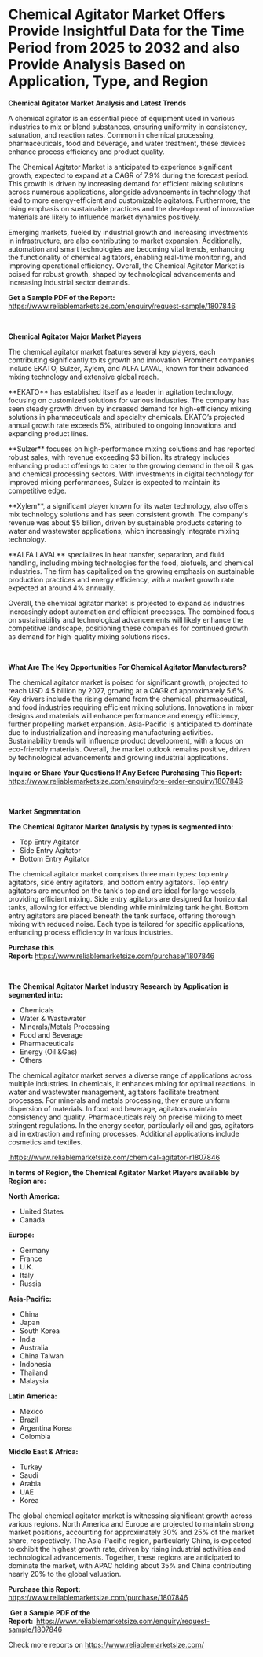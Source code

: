 <p><h1>Chemical Agitator Market Offers Provide Insightful Data for the Time Period from 2025 to 2032 and also Provide Analysis Based on Application, Type, and Region</h1></p><p><strong>Chemical Agitator Market Analysis and Latest Trends</strong></p>
<p><p>A chemical agitator is an essential piece of equipment used in various industries to mix or blend substances, ensuring uniformity in consistency, saturation, and reaction rates. Common in chemical processing, pharmaceuticals, food and beverage, and water treatment, these devices enhance process efficiency and product quality. </p><p>The Chemical Agitator Market is anticipated to experience significant growth, expected to expand at a CAGR of 7.9% during the forecast period. This growth is driven by increasing demand for efficient mixing solutions across numerous applications, alongside advancements in technology that lead to more energy-efficient and customizable agitators. Furthermore, the rising emphasis on sustainable practices and the development of innovative materials are likely to influence market dynamics positively.</p><p>Emerging markets, fueled by industrial growth and increasing investments in infrastructure, are also contributing to market expansion. Additionally, automation and smart technologies are becoming vital trends, enhancing the functionality of chemical agitators, enabling real-time monitoring, and improving operational efficiency. Overall, the Chemical Agitator Market is poised for robust growth, shaped by technological advancements and increasing industrial sector demands.</p></p>
<p><strong>Get a Sample PDF of the Report:&nbsp;</strong> <a href="https://www.reliablemarketsize.com/enquiry/request-sample/1807846?utm_campaign=2038&utm_medium=2&utm_source=Github&utm_content=ia&utm_term=19022025&utm_id=chemical-agitator">https://www.reliablemarketsize.com/enquiry/request-sample/1807846</a></p>
<p>&nbsp;</p>
<p><strong>Chemical Agitator Major Market Players</strong></p>
<p><p>The chemical agitator market features several key players, each contributing significantly to its growth and innovation. Prominent companies include EKATO, Sulzer, Xylem, and ALFA LAVAL, known for their advanced mixing technology and extensive global reach.</p><p>**EKATO** has established itself as a leader in agitation technology, focusing on customized solutions for various industries. The company has seen steady growth driven by increased demand for high-efficiency mixing solutions in pharmaceuticals and specialty chemicals. EKATO’s projected annual growth rate exceeds 5%, attributed to ongoing innovations and expanding product lines.</p><p>**Sulzer** focuses on high-performance mixing solutions and has reported robust sales, with revenue exceeding $3 billion. Its strategy includes enhancing product offerings to cater to the growing demand in the oil & gas and chemical processing sectors. With investments in digital technology for improved mixing performances, Sulzer is expected to maintain its competitive edge.</p><p>**Xylem**, a significant player known for its water technology, also offers mix technology solutions and has seen consistent growth. The company's revenue was about $5 billion, driven by sustainable products catering to water and wastewater applications, which increasingly integrate mixing technology.</p><p>**ALFA LAVAL** specializes in heat transfer, separation, and fluid handling, including mixing technologies for the food, biofuels, and chemical industries. The firm has capitalized on the growing emphasis on sustainable production practices and energy efficiency, with a market growth rate expected at around 4% annually.</p><p>Overall, the chemical agitator market is projected to expand as industries increasingly adopt automation and efficient processes. The combined focus on sustainability and technological advancements will likely enhance the competitive landscape, positioning these companies for continued growth as demand for high-quality mixing solutions rises.</p></p>
<p>&nbsp;</p>
<p><strong>What Are The Key Opportunities For Chemical Agitator Manufacturers?</strong></p>
<p><p>The chemical agitator market is poised for significant growth, projected to reach USD 4.5 billion by 2027, growing at a CAGR of approximately 5.6%. Key drivers include the rising demand from the chemical, pharmaceutical, and food industries requiring efficient mixing solutions. Innovations in mixer designs and materials will enhance performance and energy efficiency, further propelling market expansion. Asia-Pacific is anticipated to dominate due to industrialization and increasing manufacturing activities. Sustainability trends will influence product development, with a focus on eco-friendly materials. Overall, the market outlook remains positive, driven by technological advancements and growing industrial applications.</p></p>
<p><strong>Inquire or Share Your Questions If Any Before Purchasing This Report:</strong> <a href="https://www.reliablemarketsize.com/enquiry/pre-order-enquiry/1807846?utm_campaign=2038&utm_medium=2&utm_source=Github&utm_content=ia&utm_term=19022025&utm_id=chemical-agitator">https://www.reliablemarketsize.com/enquiry/pre-order-enquiry/1807846</a></p>
<p>&nbsp;</p>
<p><strong>Market Segmentation</strong></p>
<p><strong>The Chemical Agitator Market Analysis by types is segmented into:</strong></p>
<p><ul><li>Top Entry Agitator</li><li>Side Entry Agitator</li><li>Bottom Entry Agitator</li></ul></p>
<p><p>The chemical agitator market comprises three main types: top entry agitators, side entry agitators, and bottom entry agitators. Top entry agitators are mounted on the tank's top and are ideal for large vessels, providing efficient mixing. Side entry agitators are designed for horizontal tanks, allowing for effective blending while minimizing tank height. Bottom entry agitators are placed beneath the tank surface, offering thorough mixing with reduced noise. Each type is tailored for specific applications, enhancing process efficiency in various industries.</p></p>
<p><strong>Purchase this Report:&nbsp;</strong><a href="https://www.reliablemarketsize.com/purchase/1807846?utm_campaign=2038&utm_medium=2&utm_source=Github&utm_content=ia&utm_term=19022025&utm_id=chemical-agitator">https://www.reliablemarketsize.com/purchase/1807846</a></p>
<p>&nbsp;</p>
<p><strong>The Chemical Agitator Market Industry Research by Application is segmented into:</strong></p>
<p><ul><li>Chemicals</li><li>Water & Wastewater</li><li>Minerals/Metals Processing</li><li>Food and Beverage</li><li>Pharmaceuticals</li><li>Energy (Oil &Gas)</li><li>Others</li></ul></p>
<p><p>The chemical agitator market serves a diverse range of applications across multiple industries. In chemicals, it enhances mixing for optimal reactions. In water and wastewater management, agitators facilitate treatment processes. For minerals and metals processing, they ensure uniform dispersion of materials. In food and beverage, agitators maintain consistency and quality. Pharmaceuticals rely on precise mixing to meet stringent regulations. In the energy sector, particularly oil and gas, agitators aid in extraction and refining processes. Additional applications include cosmetics and textiles.</p></p>
<p><a href="https://www.reliablemarketsize.com/chemical-agitator-r1807846?utm_campaign=2038&utm_medium=2&utm_source=Github&utm_content=ia&utm_term=19022025&utm_id=chemical-agitator">&nbsp;https://www.reliablemarketsize.com/chemical-agitator-r1807846</a></p>
<p><strong>In terms of Region, the Chemical Agitator Market Players available by Region are:</strong></p>
<p>
    <p> <strong> North America: </strong>
        <ul>
            <li>United States</li>
            <li>Canada</li>
        </ul>
        </p> 
    <p> <strong> Europe: </strong>
        <ul>
            <li>Germany</li>
            <li>France</li>
            <li>U.K.</li>
            <li>Italy</li>
            <li>Russia</li>
        </ul>
        </p> 
    <p> <strong> Asia-Pacific: </strong>
        <ul>
            <li>China</li>
            <li>Japan</li>
            <li>South Korea</li>
            <li>India</li>
            <li>Australia</li>
            <li>China Taiwan</li>
            <li>Indonesia</li>
            <li>Thailand</li>
            <li>Malaysia</li>
        </ul>
        </p> 
    <p> <strong> Latin America: </strong>
        <ul>
            <li>Mexico</li>
            <li>Brazil</li>
            <li>Argentina Korea</li>
            <li>Colombia</li>
        </ul>
        </p> 
    <p> <strong> Middle East & Africa: </strong>
        <ul>
            <li>Turkey</li>
            <li>Saudi</li>
            <li>Arabia</li>
            <li>UAE</li>
            <li>Korea</li>
        </ul>
    </p>
    </p>
<p><p>The global chemical agitator market is witnessing significant growth across various regions. North America and Europe are projected to maintain strong market positions, accounting for approximately 30% and 25% of the market share, respectively. The Asia-Pacific region, particularly China, is expected to exhibit the highest growth rate, driven by rising industrial activities and technological advancements. Together, these regions are anticipated to dominate the market, with APAC holding about 35% and China contributing nearly 20% to the global valuation.</p></p>
<p><strong>Purchase this Report: </strong><a href="https://www.reliablemarketsize.com/purchase/1807846?utm_campaign=2038&utm_medium=2&utm_source=Github&utm_content=ia&utm_term=19022025&utm_id=chemical-agitator">https://www.reliablemarketsize.com/purchase/1807846</a></p>
<p>&nbsp;<strong>Get a Sample PDF of the Report:&nbsp;&nbsp;</strong><a href="https://www.reliablemarketsize.com/enquiry/request-sample/1807846?utm_campaign=2038&utm_medium=2&utm_source=Github&utm_content=ia&utm_term=19022025&utm_id=chemical-agitator">https://www.reliablemarketsize.com/enquiry/request-sample/1807846</a></p>
<p><strong></strong></p>
<p>Check more reports on <a href="https://www.reliablemarketsize.com/?utm_campaign=2038&utm_medium=2&utm_source=Github&utm_content=ia&utm_term=19022025&utm_id=chemical-agitator">https://www.reliablemarketsize.com/</a></p>